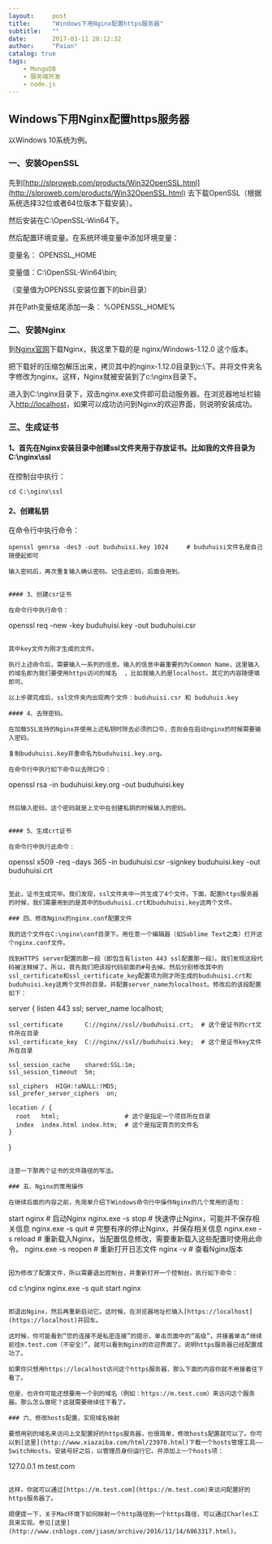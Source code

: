 ```yaml
---
layout:     post
title:      "Windows下用Nginx配置https服务器"
subtitle:   ""
date:       2017-03-11 20:12:32
author:     "Paian"
catalog: true
tags:
    - MongoDB
    - 服务端开发
    - node.js
---
```


## Windows下用Nginx配置https服务器

以Windows 10系统为例。

### 一、安装OpenSSL

先到[http://slproweb.com/products/Win32OpenSSL.html](http://slproweb.com/products/Win32OpenSSL.html) 去下载OpenSSL（根据系统选择32位或者64位版本下载安装）。

然后安装在C:\OpenSSL-Win64下。

然后配置环境变量。在系统环境变量中添加环境变量：

变量名： OPENSSL_HOME

变量值：C:\OpenSSL-Win64\bin;

（变量值为OPENSSL安装位置下的bin目录）

并在Path变量结尾添加一条： %OPENSSL_HOME%

### 二、安装Nginx

到[Nginx官网](http://nginx.org/en/download.html)下载Nginx，我这里下载的是	nginx/Windows-1.12.0 这个版本。

把下载好的压缩包解压出来，拷贝其中的nginx-1.12.0目录到c:\下。并将文件夹名字修改为nginx。这样，Nginx就被安装到了c:\nginx目录下。

进入到C:\nginx目录下，双击nginx.exe文件即可启动服务器。在浏览器地址栏输入[http://localhost](http://localhost)，如果可以成功访问到Nginx的欢迎界面，则说明安装成功。

### 三、生成证书　　


#### 1、首先在Nginx安装目录中创建ssl文件夹用于存放证书。比如我的文件目录为 C:\nginx\ssl


在控制台中执行：

```
cd C:\nginx\ssl
```

#### 2、创建私钥


在命令行中执行命令：

```
openssl genrsa -des3 -out buduhuisi.key 1024     # buduhuisi文件名是自己随便起即可

输入密码后，再次重复输入确认密码。记住此密码，后面会用到。


#### 3、创建csr证书

在命令行中执行命令：

```
openssl req -new -key buduhuisi.key -out buduhuisi.csr

```

其中key文件为刚才生成的文件。

执行上述命令后，需要输入一系列的信息。输入的信息中最重要的为Common Name，这里输入的域名即为我们要使用https访问的域名  ，比如我输入的是localhost。其它的内容随便填即可。

以上步骤完成后，ssl文件夹内出现两个文件：buduhuisi.csr 和 buduhuis.key

#### 4、去除密码。

在加载SSL支持的Nginx并使用上述私钥时除去必须的口令，否则会在启动nginx的时候需要输入密码。

复制buduhuisi.key并重命名为buduhuisi.key.org。

在命令行中执行如下命令以去除口令：

```
openssl rsa -in buduhuisi.key.org -out buduhuisi.key
```

然后输入密码，这个密码就是上文中在创建私钥的时候输入的密码。


#### 5、生成crt证书

在命令行中执行此命令：

```
openssl x509 -req -days 365 -in buduhuisi.csr -signkey buduhuisi.key -out buduhuisi.crt
```

至此，证书生成完毕。我们发现，ssl文件夹中一共生成了4个文件。下面，配置https服务器的时候，我们需要用到的是其中的buduhuisi.crt和buduhuisi.key这两个文件。

### 四、修改Nginx的nginx.conf配置文件

我的这个文件在C:\nginx\conf目录下。用任意一个编辑器（如Sublime Text之类）打开这个nginx.conf文件。

找到HTTPS server配置的那一段（即包含有listen 443 ssl配置那一段）。我们发现这段代码被注释掉了。所以，首先我们把该段代码前面的#号去掉。然后分别修改其中的ssl_certificate和ssl_certificate_key配置项为刚才所生成的buduhuisi.crt和buduhuisi.key这两个文件的目录。并配置server_name为localhost。修改后的该段配置如下：

```
server {
    listen       443 ssl;
    server_name  localhost;

    ssl_certificate      C://nginx//ssl//buduhuisi.crt;  # 这个是证书的crt文件所在目录
    ssl_certificate_key  C://nginx//ssl//buduhuisi.key;  # 这个是证书key文件所在目录

    ssl_session_cache    shared:SSL:1m;
    ssl_session_timeout  5m;

    ssl_ciphers  HIGH:!aNULL:!MD5;
    ssl_prefer_server_ciphers  on;

    location / {
      root   html;                  # 这个是指定一个项目所在目录
      index  index.html index.htm;  # 这个是指定首页的文件名
    }
}
```

注意一下那两个证书的文件路径的写法。

### 五、Nginx的常用操作

在继续后面的内容之前，先简单介绍下Windows命令行中操作Nginx的几个常用的语句：

```
start nginx               # 启动Nginx
nginx.exe -s stop         # 快速停止Nginx，可能并不保存相关信息
nginx.exe -s quit         # 完整有序的停止Nginx，并保存相关信息
nginx.exe -s reload       # 重新载入Nginx，当配置信息修改，需要重新载入这些配置时使用此命令。
nginx.exe -s reopen       # 重新打开日志文件
nginx -v                  # 查看Nginx版本
```

因为修改了配置文件，所以需要退出控制台，并重新打开一个控制台。执行如下命令：

```
cd c:\nginx
nginx.exe -s quit
start nginx
```

即退出Nginx，然后再重新启动它。这时候，在浏览器地址栏输入[https://localhost](https://localhost)并回车。

这时候，你可能看到“您的连接不是私密连接”的提示，单击页面中的“高级”，并接着单击“继续前往m.test.com（不安全）”，就可以看到Nginx的欢迎界面了。说明https服务器已经配置成功了。

如果你只想用https://localhost访问这个https服务器，那么下面的内容你就不用接着往下看了。

但是，也许你可能还想要用一个别的域名（例如：https://m.test.com）来访问这个服务器。那么怎么做呢？这就需要继续往下看了。

### 六、修改hosts配置，实现域名映射

要想用别的域名来访问上文配置好的https服务器，也很简单，修改hosts配置就可以了。你可以到[这里](http://www.xiazaiba.com/html/23970.html)下载一个hosts管理工具——SwitchHosts。安装号好之后，以管理员身份运行它。并添加上一个hosts项：

```
127.0.0.1  m.test.com
```

这样，你就可以通过[https://m.test.com](https://m.test.com)来访问配置好的https服务器了。

顺便提一下，关于Mac环境下如何映射一个http路径到一个https路径，可以通过Charles工具来实现。参见[这里](http://www.cnblogs.com/jiasm/archive/2016/11/14/6063317.html)。

